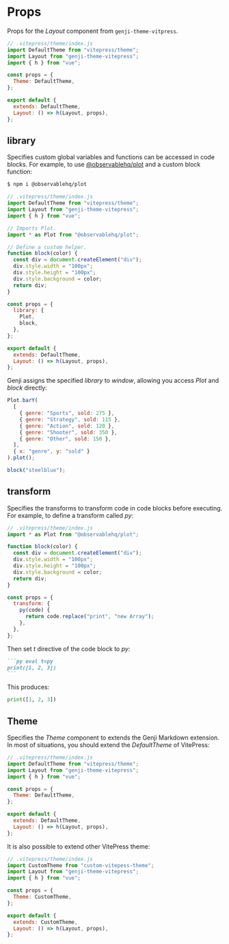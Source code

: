 # Props

Props for the _Layout_ component from `genji-theme-vitpress`.

```js
// .vitepress/theme/index.js
import DefaultTheme from "vitepress/theme";
import Layout from "genji-theme-vitepress";
import { h } from "vue";

const props = {
  Theme: DefaultTheme,
};

export default {
  extends: DefaultTheme,
  Layout: () => h(Layout, props),
};
```

## library

Specifies custom global variables and functions can be accessed in code blocks. For example, to use [@observablehq/plot](https://observablehq.com/plot/) and a custom block function:

```bash
$ npm i @observablehq/plot
```

```js
// .vitepress/theme/index.js
import DefaultTheme from "vitepress/theme";
import Layout from "genji-theme-vitepress";
import { h } from "vue";

// Imports Plot.
import * as Plot from "@observablehq/plot";

// Define a custom helper.
function block(color) {
  const div = document.createElement("div");
  div.style.width = "100px";
  div.style.height = "100px";
  div.style.background = color;
  return div;
}

const props = {
  library: {
    Plot,
    block,
  },
};

export default {
  extends: DefaultTheme,
  Layout: () => h(Layout, props),
};
```

Genji assigns the specified _library_ to _window_, allowing you access _Plot_ and _block_ directly:

```js eval
Plot.barY(
  [
    { genre: "Sports", sold: 275 },
    { genre: "Strategy", sold: 115 },
    { genre: "Action", sold: 120 },
    { genre: "Shooter", sold: 350 },
    { genre: "Other", sold: 150 },
  ],
  { x: "genre", y: "sold" }
).plot();
```

```js eval
block("steelblue");
```

## transform

Specifies the transforms to transform code in code blocks before executing. For example, to define a transform called _py_:

```js
// .vitepress/theme/index.js
import * as Plot from "@observablehq/plot";

function block(color) {
  const div = document.createElement("div");
  div.style.width = "100px";
  div.style.height = "100px";
  div.style.background = color;
  return div;
}

const props = {
  transform: {
    py(code) {
      return code.replace("print", "new Array");
    },
  },
};
```

Then set _t_ directive of the code block to _py_:

````md
```py eval t=py
print([1, 2, 3])
```
````

This produces:

```py eval t=py
print([1, 2, 3])
```

## Theme

Specifies the _Theme_ component to extends the Genji Markdown extension. In most of situations, you should extend the _DefaultTheme_ of VitePress:

```js
// .vitepress/theme/index.js
import DefaultTheme from "vitepress/theme";
import Layout from "genji-theme-vitepress";
import { h } from "vue";

const props = {
  Theme: DefaultTheme,
};

export default {
  extends: DefaultTheme,
  Layout: () => h(Layout, props),
};
```

It is also possible to extend other VitePress theme:

```js
// .vitepress/theme/index.js
import CustomTheme from "custom-vitepess-theme";
import Layout from "genji-theme-vitepress";
import { h } from "vue";

const props = {
  Theme: CustomTheme,
};

export default {
  extends: CustomTheme,
  Layout: () => h(Layout, props),
};
```

